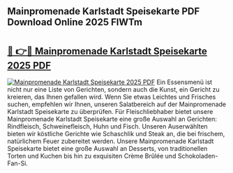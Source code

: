 ## Mainpromenade Karlstadt Speisekarte PDF Download Online 2025 FlWTm

# <h2><a href="http://gc6fbs.nevu.top/?p=Mainpromenade+Karlstadt+Speisekarte">🔗 👉🔴 Mainpromenade Karlstadt Speisekarte 2025 PDF</a></h2>

[![Mainpromenade Karlstadt Speisekarte 2025 PDF](https://i.imgur.com/dBaPXMq.png)](http://gc6fbs.nevu.top/?p=Mainpromenade+Karlstadt+Speisekarte)
Ein Essensmenü ist nicht nur eine Liste von Gerichten, sondern auch die Kunst, ein Gericht zu kreieren, das Ihnen gefallen wird. Wenn Sie etwas Leichtes und Frisches suchen, empfehlen wir Ihnen, unseren Salatbereich auf der Mainpromenade Karlstadt Speisekarte zu überprüfen. Für Fleischliebhaber bietet unsere Mainpromenade Karlstadt Speisekarte eine große Auswahl an Gerichten: Rindfleisch, Schweinefleisch, Huhn und Fisch. Unseren Auserwählten bieten wir köstliche Gerichte wie Schaschlik und Steak an, die bei frischem, natürlichem Feuer zubereitet werden. Unsere Mainpromenade Karlstadt Speisekarte bietet eine große Auswahl an Desserts, von traditionellen Torten und Kuchen bis hin zu exquisiten Crème Brûlée und Schokoladen-Fan-Si.
